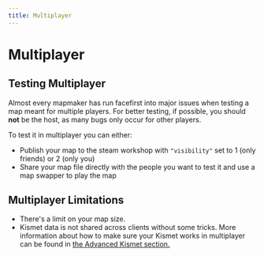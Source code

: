 ```yaml
---
title: Multiplayer
---
```

# Multiplayer

## Testing Multiplayer

Almost every mapmaker has run facefirst into major issues when testing a map meant for multiple players. For better testing, if possible, you should **not** be the host, as many bugs only occur for other players.

To test it in multiplayer you can either:

- Publish your map to the steam workshop with `"visibility"` set to 1 (only friends) or 2 (only you)
- Share your map file directly with the people you want to test it and use a map swapper to play the map

## Multiplayer Limitations <Badge text="not finished" type="warning"/>

- There's a limit on your map size.
- Kismet data is not shared across clients without some tricks. More information about how to make sure your Kismet works in multiplayer can be found in [the Advanced Kismet section.](../kismet/06_advanced.md)
